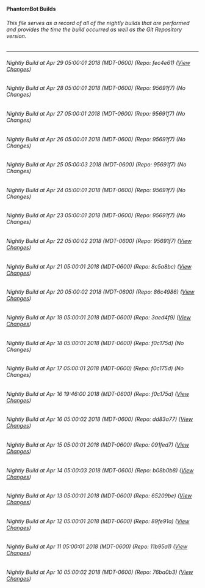 **PhantomBot Builds**

###### This file serves as a record of all of the nightly builds that are performed and provides the time the build occurred as well as the Git Repository version.
-------------------------------------------------------------------------------------------------------------
###### Nightly Build at Apr 29 05:00:01 2018 (MDT-0600) (Repo: fec4e61) ([View Changes](https://github.com/PhantomBot/PhantomBot/compare/95691f7...fec4e61))
###### Nightly Build at Apr 28 05:00:01 2018 (MDT-0600) (Repo: 95691f7) (No Changes)
###### Nightly Build at Apr 27 05:00:01 2018 (MDT-0600) (Repo: 95691f7) (No Changes)
###### Nightly Build at Apr 26 05:00:01 2018 (MDT-0600) (Repo: 95691f7) (No Changes)
###### Nightly Build at Apr 25 05:00:03 2018 (MDT-0600) (Repo: 95691f7) (No Changes)
###### Nightly Build at Apr 24 05:00:01 2018 (MDT-0600) (Repo: 95691f7) (No Changes)
###### Nightly Build at Apr 23 05:00:01 2018 (MDT-0600) (Repo: 95691f7) (No Changes)
###### Nightly Build at Apr 22 05:00:02 2018 (MDT-0600) (Repo: 95691f7) ([View Changes](https://github.com/PhantomBot/PhantomBot/compare/8c5a8bc...95691f7))
###### Nightly Build at Apr 21 05:00:01 2018 (MDT-0600) (Repo: 8c5a8bc) ([View Changes](https://github.com/PhantomBot/PhantomBot/compare/86c4986...8c5a8bc))
###### Nightly Build at Apr 20 05:00:02 2018 (MDT-0600) (Repo: 86c4986) ([View Changes](https://github.com/PhantomBot/PhantomBot/compare/3aed4f9...86c4986))
###### Nightly Build at Apr 19 05:00:01 2018 (MDT-0600) (Repo: 3aed4f9) ([View Changes](https://github.com/PhantomBot/PhantomBot/compare/f0c175d...3aed4f9))
###### Nightly Build at Apr 18 05:00:01 2018 (MDT-0600) (Repo: f0c175d) (No Changes)
###### Nightly Build at Apr 17 05:00:01 2018 (MDT-0600) (Repo: f0c175d) (No Changes)
###### Nightly Build at Apr 16 19:46:00 2018 (MDT-0600) (Repo: f0c175d) ([View Changes](https://github.com/PhantomBot/PhantomBot/compare/dd83a77...f0c175d))
###### Nightly Build at Apr 16 05:00:02 2018 (MDT-0600) (Repo: dd83a77) ([View Changes](https://github.com/PhantomBot/PhantomBot/compare/091fed7...dd83a77))
###### Nightly Build at Apr 15 05:00:01 2018 (MDT-0600) (Repo: 091fed7) ([View Changes](https://github.com/PhantomBot/PhantomBot/compare/b08b0b8...091fed7))
###### Nightly Build at Apr 14 05:00:03 2018 (MDT-0600) (Repo: b08b0b8) ([View Changes](https://github.com/PhantomBot/PhantomBot/compare/65209be...b08b0b8))
###### Nightly Build at Apr 13 05:00:01 2018 (MDT-0600) (Repo: 65209be) ([View Changes](https://github.com/PhantomBot/PhantomBot/compare/89fe91a...65209be))
###### Nightly Build at Apr 12 05:00:01 2018 (MDT-0600) (Repo: 89fe91a) ([View Changes](https://github.com/PhantomBot/PhantomBot/compare/11b95a1...89fe91a))
###### Nightly Build at Apr 11 05:00:01 2018 (MDT-0600) (Repo: 11b95a1) ([View Changes](https://github.com/PhantomBot/PhantomBot/compare/76ba0b3...11b95a1))
###### Nightly Build at Apr 10 05:00:02 2018 (MDT-0600) (Repo: 76ba0b3) ([View Changes](https://github.com/PhantomBot/PhantomBot/compare/bbc32bf...76ba0b3))

